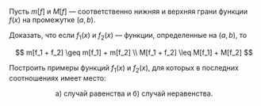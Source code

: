 Пусть $m[f]$ и $M[f]$ — соответственно нижняя и верхняя грани функции $f(x)$ на промежутке $(a,b)$.

Доказать, что если $f_1(x)$ и $f_2(x)$ — функции, определенные на $(a,b)$, то

$$ m[f_1 + f_2] \geq m[f_1] + m[f_2] \\ M[f_1 + f_2] \leq M[f_1] + M[f_2] $$

Построить примеры функций $f_1(x)$ и $f_2(x)$, для которых в последних соотношениях имеет место:

<p style="text-align: center;">а) случай равенства и б) случай неравенства.</p>